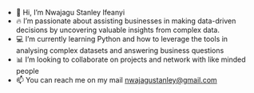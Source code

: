 - 👋 Hi, I’m Nwajagu Stanley Ifeanyi
- 🔥 I’m passionate about assisting businesses in making data-driven decisions by uncovering valuable insights from complex data.
- 💻 I’m currently learning Python and how to leverage the tools in analysing complex datasets and answering business questions
- 📊 I’m looking to collaborate on projects and network with like minded people
- 📫 You can reach me on my mail nwajagustanley@gmail.com 


<!---
NStanley0524/NStanley0524 is a ✨ special ✨ repository because its `README.md` (this file) appears on your GitHub profile.
You can click the Preview link to take a look at your changes.
--->
